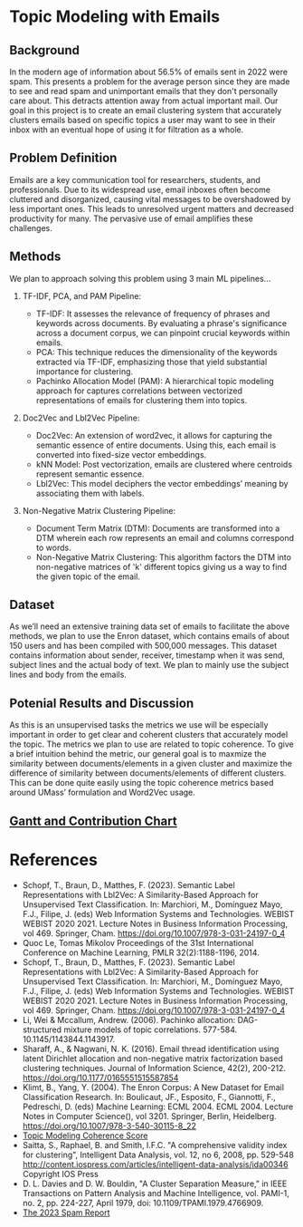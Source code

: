 # Topic Modeling with Emails

## Background
In the modern age of information about 56.5% of emails sent in 2022 were spam. This presents a problem for the average person since they are made to see and read spam and unimportant emails that they don't personally care about. This detracts attention away from actual important mail. Our goal in this project is to create an email clustering system that accurately clusters emails based on specific topics a user may want to see in their inbox with an eventual hope of using it for filtration as a whole.

## Problem Definition
Emails are a key communication tool for researchers, students, and professionals. Due to its widespread use, email inboxes often become cluttered and disorganized, causing vital messages to be overshadowed by less important ones. This leads to unresolved urgent matters and decreased productivity for many. The pervasive use of email amplifies these challenges.

## Methods
We plan to approach solving this problem using 3 main ML pipelines...
1. TF-IDF, PCA, and PAM Pipeline:
   - TF-IDF: It assesses the relevance of frequency of phrases and keywords across documents. By evaluating a phrase's significance across a document corpus, we can pinpoint crucial keywords within emails.
   - PCA: This technique reduces the dimensionality of the keywords extracted via TF-IDF, emphasizing those that yield substantial importance for clustering.
   - Pachinko Allocation Model (PAM): A hierarchical topic modeling approach for captures correlations between vectorized representations of emails for clustering them into topics.

2. Doc2Vec and Lbl2Vec Pipeline:
   - Doc2Vec: An extension of word2vec, it allows for capturing the semantic essence of entire documents. Using this, each email is converted into fixed-size vector embeddings.
   - kNN Model: Post vectorization, emails are clustered where centroids represent semantic essence.
   - Lbl2Vec: This model deciphers the vector embeddings’ meaning by associating them with labels.

3. Non-Negative Matrix Clustering Pipeline:
   - Document Term Matrix (DTM): Documents are transformed into a DTM wherein each row represents an email and columns correspond to words. 
   - Non-Negative Matrix Clustering: This algorithm factors the DTM into non-negative matrices of 'k' different topics giving us a way to find the given topic of the email.

## Dataset
As we’ll need an extensive training data set of emails to facilitate the above methods, we plan to use the Enron dataset, which contains emails of about 150 users and has been compiled with 500,000 messages. This dataset contains information about sender, receiver, timestamp when it was send, subject lines and the actual body of text. We plan to mainly use the subject lines and body from the emails.

## Potenial Results and Discussion
As this is an unsupervised tasks the metrics we use will be especially important in order to get clear and coherent clusters that accurately model the topic. The metrics we plan to use are related to topic coherence. To give a brief intuition behind the metric, our general goal is to maxmize the similarity between documents/elements in a given cluster and maximize the difference of similarity between documents/elements of different clusters. This can be done quite easily using the topic coherence metrics based around UMass’ formulation and Word2Vec usage.

[Gantt and Contribution Chart](https://docs.google.com/spreadsheets/d/1ZUl8Xywp4VTTNtC-8Wq8ZxpYnzXYNJLe/edit?usp=sharing&ouid=101698207149759013919&rtpof=true&sd=true)
---
# References
- Schopf, T., Braun, D., Matthes, F. (2023). Semantic Label Representations with Lbl2Vec: A Similarity-Based Approach for Unsupervised Text Classification. In: Marchiori, M., Domínguez Mayo, F.J., Filipe, J. (eds) Web Information Systems and Technologies. WEBIST WEBIST 2020 2021. Lecture Notes in Business Information Processing, vol 469. Springer, Cham. https://doi.org/10.1007/978-3-031-24197-0_4
- Quoc Le, Tomas Mikolov Proceedings of the 31st International Conference on Machine Learning, PMLR 32(2):1188-1196, 2014.
- Schopf, T., Braun, D., Matthes, F. (2023). Semantic Label Representations with Lbl2Vec: A Similarity-Based Approach for Unsupervised Text Classification. In: Marchiori, M., Domínguez Mayo, F.J., Filipe, J. (eds) Web Information Systems and Technologies. WEBIST WEBIST 2020 2021. Lecture Notes in Business Information Processing, vol 469. Springer, Cham. https://doi.org/10.1007/978-3-031-24197-0_4
- Li, Wei & Mccallum, Andrew. (2006). Pachinko allocation: DAG-structured mixture models of topic correlations. 577-584. 10.1145/1143844.1143917. 
- Sharaff, A., & Nagwani, N. K. (2016). Email thread identification using latent Dirichlet allocation and non-negative matrix factorization based clustering techniques. Journal of Information Science, 42(2), 200-212. https://doi.org/10.1177/0165551515587854
- Klimt, B., Yang, Y. (2004). The Enron Corpus: A New Dataset for Email Classification Research. In: Boulicaut, JF., Esposito, F., Giannotti, F., Pedreschi, D. (eds) Machine Learning: ECML 2004. ECML 2004. Lecture Notes in Computer Science(), vol 3201. Springer, Berlin, Heidelberg. https://doi.org/10.1007/978-3-540-30115-8_22
- [Topic Modeling Coherence Score](https://www.baeldung.com/cs/topic-modeling-coherence-score)
- Saitta, S., Raphael, B. and Smith, I.F.C. "A comprehensive validity index for clustering", Intelligent Data Analysis, vol. 12, no 6, 2008, pp. 529-548 http://content.iospress.com/articles/intelligent-data-analysis/ida00346  Copyright IOS Press
- D. L. Davies and D. W. Bouldin, "A Cluster Separation Measure," in IEEE Transactions on Pattern Analysis and Machine Intelligence, vol. PAMI-1, no. 2, pp. 224-227, April 1979, doi: 10.1109/TPAMI.1979.4766909.
- [The 2023 Spam Report](https://www.orbitmedia.com/blog/spam-statistics/#:~:text=56.5%25%20of%20all%20email%20is%20spam&text=But%20not%20all%20of%20that,making%20it%20past%20the%20filters.)
